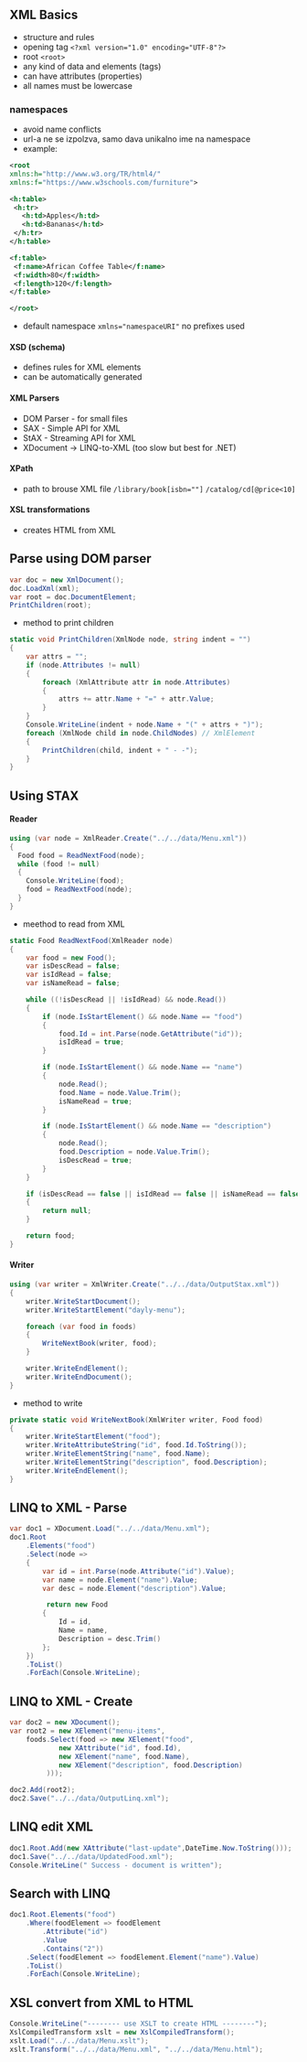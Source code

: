 ## XML Basics  
- structure and rules  
 - opening tag `<?xml version="1.0" encoding="UTF-8"?>`  
 - root `<root>`  
 - any kind of data and elements (tags)  
 - can have attributes (properties)  
 - all names must be lowercase  

### namespaces
 - avoid name conflicts
 - url-a ne se izpolzva, samo dava unikalno ime na namespace
 - example: 
 ```xml
 <root 
xmlns:h="http://www.w3.org/TR/html4/"
xmlns:f="https://www.w3schools.com/furniture">

<h:table>
  <h:tr>
    <h:td>Apples</h:td>
    <h:td>Bananas</h:td>
  </h:tr>
</h:table>

<f:table>
  <f:name>African Coffee Table</f:name>
  <f:width>80</f:width>
  <f:length>120</f:length>
</f:table>

</root>
 ```
 - default namespace `xmlns="namespaceURI"` no prefixes used

#### XSD (schema)
 - defines rules for XML elements
 - can be automatically generated

#### XML Parsers
- DOM Parser - for small files
- SAX - Simple API for XML
- StAX - Streaming API for XML
- XDocument -> LINQ-to-XML (too slow but best for .NET)

#### XPath
- path to brouse XML file
`/library/book[isbn=""]`
`/catalog/cd[@price<10]`

#### XSL transformations
- creates HTML from XML

## Parse using DOM parser
```c#
var doc = new XmlDocument();
doc.LoadXml(xml);
var root = doc.DocumentElement;
PrintChildren(root);
```
- method to print children
```c#
static void PrintChildren(XmlNode node, string indent = "")
{
    var attrs = "";
    if (node.Attributes != null)
    {
        foreach (XmlAttribute attr in node.Attributes)
        {
            attrs += attr.Name + "=" + attr.Value;
        }
    }
    Console.WriteLine(indent + node.Name + "(" + attrs + ")");
    foreach (XmlNode child in node.ChildNodes) // XmlElement
    {
        PrintChildren(child, indent + " - -");
    }
}
```

## Using STAX 
#### Reader
```c#
using (var node = XmlReader.Create("../../data/Menu.xml"))
{
  Food food = ReadNextFood(node);
  while (food != null)
  {
    Console.WriteLine(food);
    food = ReadNextFood(node);
  }
}
```
- meethod to read from XML
```c#
static Food ReadNextFood(XmlReader node)
{
    var food = new Food();
    var isDescRead = false;
    var isIdRead = false;
    var isNameRead = false;

    while ((!isDescRead || !isIdRead) && node.Read())
    {
        if (node.IsStartElement() && node.Name == "food")
        {
            food.Id = int.Parse(node.GetAttribute("id"));
            isIdRead = true;
        }

        if (node.IsStartElement() && node.Name == "name")
        {
            node.Read();
            food.Name = node.Value.Trim();
            isNameRead = true;
        }

        if (node.IsStartElement() && node.Name == "description")
        {
            node.Read();
            food.Description = node.Value.Trim();
            isDescRead = true;
        }
    }

    if (isDescRead == false || isIdRead == false || isNameRead == false)
    {
        return null;
    }

    return food;
}
```

#### Writer
```c#
using (var writer = XmlWriter.Create("../../data/OutputStax.xml"))
{
    writer.WriteStartDocument();
    writer.WriteStartElement("dayly-menu");

    foreach (var food in foods)
    {
        WriteNextBook(writer, food);
    }

    writer.WriteEndElement();
    writer.WriteEndDocument();
}
```
- method to write
```c#
private static void WriteNextBook(XmlWriter writer, Food food)
{
    writer.WriteStartElement("food");
    writer.WriteAttributeString("id", food.Id.ToString());
    writer.WriteElementString("name", food.Name);
    writer.WriteElementString("description", food.Description);
    writer.WriteEndElement();
}
```

## LINQ to XML - Parse
```c#
var doc1 = XDocument.Load("../../data/Menu.xml");
doc1.Root
    .Elements("food")
    .Select(node =>
    {
        var id = int.Parse(node.Attribute("id").Value);
        var name = node.Element("name").Value;
        var desc = node.Element("description").Value;

         return new Food
        {
            Id = id,
            Name = name,
            Description = desc.Trim()
        };
    })
    .ToList()
    .ForEach(Console.WriteLine);
```

## LINQ to XML - Create
```c#
var doc2 = new XDocument();
var root2 = new XElement("menu-items",
    foods.Select(food => new XElement("food",
            new XAttribute("id", food.Id),
            new XElement("name", food.Name),
            new XElement("description", food.Description)
         )));

doc2.Add(root2);
doc2.Save("../../data/OutputLinq.xml");
```

## LINQ edit XML
```c#
doc1.Root.Add(new XAttribute("last-update",DateTime.Now.ToString()));
doc1.Save("../../data/UpdatedFood.xml");
Console.WriteLine(" Success - document is written");
```  

## Search with LINQ
```c#
doc1.Root.Elements("food")
    .Where(foodElement => foodElement
        .Attribute("id")
        .Value
        .Contains("2"))
    .Select(foodElement => foodElement.Element("name").Value)
    .ToList()
    .ForEach(Console.WriteLine);
```   

## XSL convert from XML to HTML
```c#
Console.WriteLine("-------- use XSLT to create HTML --------");
XslCompiledTransform xslt = new XslCompiledTransform();
xslt.Load("../../data/Menu.xslt");
xslt.Transform("../../data/Menu.xml", "../../data/Menu.html");
```